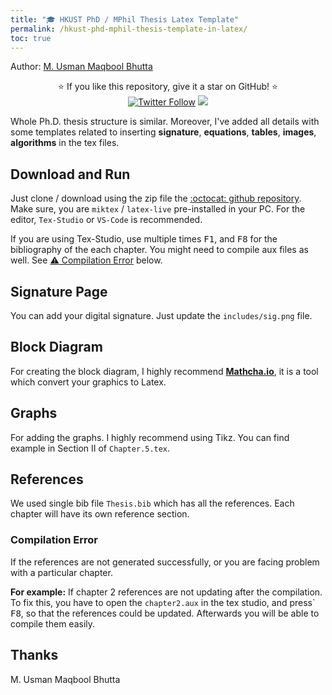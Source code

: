```yaml
---
title: "🎓 HKUST PhD / MPhil Thesis Latex Template"
permalink: /hkust-phd-mphil-thesis-template-in-latex/
toc: true
---
```

Author: [M. Usman Maqbool Bhutta](https://usmanmaqbool.github.io/)

<p align="center">
  ⭐️ If you like this repository, give it a star on GitHub! ⭐️
  <br>
  <a href="https://twitter.com/umbhutta"><img src="https://img.shields.io/twitter/follow/umbhutta.svg?style=social" alt="Twitter Follow" /></a>
  <a href="#license"><img src="https://img.shields.io/github/license/sourcerer-io/hall-of-fame.svg?colorB=ff0000"></a>
</p>


Whole Ph.D. thesis structure is similar. Moreover, I've added all details with some templates related to inserting **signature**, **equations**, **tables**, **images**, **algorithms** in the tex files.

## Download and Run

Just clone / download using the zip file the [:octocat: github repository](https://github.com/UsmanMaqbool/hkust-phd-mphil-thesis). Make sure, you are `miktex` / `latex-live` pre-installed in your PC. For the editor, `Tex-Studio` or `VS-Code` is recommended.

If you are using Tex-Studio, use multiple times <kbd>F1</kbd>, and <kbd>F8</kbd> for the bibliography of the each chapter. You might need to compile aux files as well. See [:warning: Compilation Error](#compilation-error) below.

## Signature Page
You can add your digital signature. Just update the `includes/sig.png` file.
## Block Diagram
For creating the block diagram, I highly recommend **[Mathcha.io](https://www.mathcha.io/editor)**, it is a tool which convert your graphics to Latex.
## Graphs
For adding the graphs. I highly recommend using Tikz. You can find example in Section II of `Chapter.5.tex`.
## References

We used single bib file `Thesis.bib` which has all the references. Each chapter will have its own reference section.

### Compilation Error

If the references are not generated successfully, or you are facing problem with a particular chapter. 

**For example:** If chapter 2 references are not updating after the compilation. To fix this, you have to open the `chapter2.aux` in the tex studio, and press` <kbd>F8</kbd>, so that the references could be updated. Afterwards you will be able to compile them easily.



## Thanks

M. Usman Maqbool Bhutta